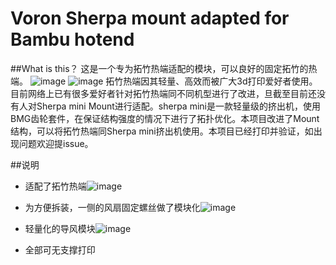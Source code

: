 # Voron Sherpa mount adapted for Bambu hotend
##What is this？
这是一个专为拓竹热端适配的模块，可以良好的固定拓竹的热端。
![image](https://github.com/fullbridgeR/Sherpa4Bambu/assets/76274248/63e62b00-6aea-401f-b40d-599efe57796c)
![image](https://github.com/fullbridgeR/Sherpa4Bambu/assets/76274248/39b56617-14f4-4911-8c4a-63f353d47a68)
拓竹热端因其轻量、高效而被广大3d打印爱好者使用。目前网络上已有很多爱好者针对拓竹热端同不同机型进行了改进，旦截至目前还没有人对Sherpa mini Mount进行适配。sherpa mini是一款轻量级的挤出机，使用BMG齿轮套件，在保证结构强度的情况下进行了拓扑优化。本项目改进了Mount结构，可以将拓竹热端同Sherpa mini挤出机使用。本项目已经打印并验证，如出现问题欢迎提issue。

##说明
- 适配了拓竹热端![image](https://github.com/fullbridgeR/Sherpa4Bambu/assets/76274248/0b0f5116-985f-4191-ae52-95b8a98fca1e)

- 为方便拆装，一侧的风扇固定螺丝做了模块化![image](https://github.com/fullbridgeR/Sherpa4Bambu/assets/76274248/ef9e502c-c3cc-4208-aac6-0658cc36b0d7)

- 轻量化的导风模块![image](https://github.com/fullbridgeR/Sherpa4Bambu/assets/76274248/e631fdac-899b-4dae-9217-386cd307b3f2)

- 全部可无支撑打印
